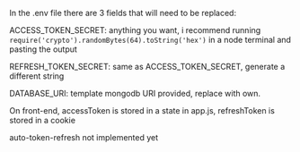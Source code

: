 In the .env file there are 3 fields that will need to be replaced:


ACCESS_TOKEN_SECRET: anything you want, i recommend running `require('crypto').randomBytes(64).toString('hex')` in a node terminal and pasting the output 

REFRESH_TOKEN_SECRET: same as ACCESS_TOKEN_SECRET, generate a different string

DATABASE_URI: template mongodb URI provided, replace with own.

On front-end, accessToken is stored in a state in app.js, refreshToken is stored in a cookie

auto-token-refresh not implemented yet